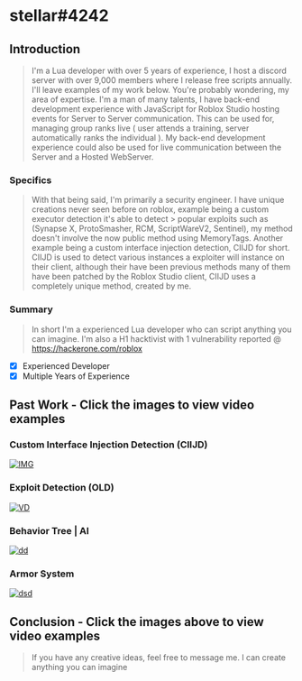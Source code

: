 # stellar#4242

## Introduction

  >   I'm a Lua developer with over 5 years of experience, I host a discord server with over 9,000 members where I release free scripts annually. I'll leave examples of my work below.
> You're probably wondering, my area of expertise. I'm a man of many talents, I have back-end development experience with JavaScript for Roblox Studio hosting events for Server   to Server communication. This can be used for, managing group ranks live ( user attends a training, server automatically ranks the individual ). My back-end development experience could also be used for live communication between the Server and a Hosted WebServer.

### Specifics

  > With that being said, I'm primarily a security engineer. I have unique creations never seen before on roblox, example being a custom executor detection it's able to detect > popular exploits such as (Synapse X, ProtoSmasher, RCM, ScriptWareV2, Sentinel), my method doesn't involve the now public method using MemoryTags.  Another example being a custom interface injection detection, CIIJD for short. CIIJD is used to detect various instances a exploiter will instance on their client, although their have been previous methods many of them have been patched by the Roblox Studio client, CIIJD uses a completely unique method, created by me.

### Summary
> In short I'm a experienced Lua developer who can script anything you can imagine. I'm also a H1 hacktivist with 1 vulnerability reported @ https://hackerone.com/roblox
- [x] Experienced Developer
- [x] Multiple Years of Experience 

## Past Work - Click the images to view video examples

### Custom Interface Injection Detection (CIIJD)

[![IMG][1]][2]

### Exploit Detection (OLD)
[![VD][3]][4]

### Behavior Tree | AI 
[![dd][5]][6]

### Armor System
[![dsd][7]][8]


## Conclusion - Click the images above to view video examples
> If you have any creative ideas, feel free to message me. I can create anything you can imagine

[1]:https://i.imgur.com/eWlRTKv.png

[2]:https://streamable.com/3bj5d3

[3]:https://i.imgur.com/yu2T3fk.png

[4]:https://streamable.com/kk5dj

[5]:https://i.imgur.com/WBccCGt.png

[6]:https://streamable.com/8hpu4k

[7]:https://i.imgur.com/bBG936j.png

[8]:https://streamable.com/in9dos




